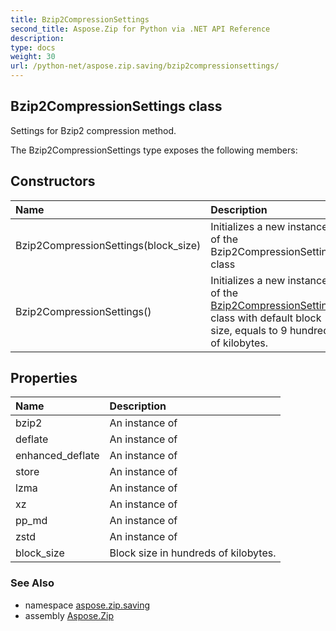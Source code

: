 ```yaml
---
title: Bzip2CompressionSettings
second_title: Aspose.Zip for Python via .NET API Reference
description: 
type: docs
weight: 30
url: /python-net/aspose.zip.saving/bzip2compressionsettings/
---
```


## Bzip2CompressionSettings class

Settings for Bzip2 compression method.

The Bzip2CompressionSettings type exposes the following members:
## Constructors
| Name | Description |
| :- | :- |
|Bzip2CompressionSettings(block_size)|Initializes a new instance of the Bzip2CompressionSettings class|
|Bzip2CompressionSettings()|Initializes a new instance of the [Bzip2CompressionSettings](/zip/python-net/aspose.zip.saving/bzip2compressionsettings/) class with default block size, equals to 9 hundred of kilobytes.|
## Properties
| Name | Description |
| :- | :- |
|bzip2|An instance of|
|deflate|An instance of|
|enhanced_deflate|An instance of|
|store|An instance of|
|lzma|An instance of|
|xz|An instance of|
|pp_md|An instance of|
|zstd|An instance of|
|block_size|Block size in hundreds of kilobytes.|

### See Also

* namespace [aspose.zip.saving](/zip/python-net/aspose.zip.saving/)
* assembly [Aspose.Zip](/zip/python-net/)

